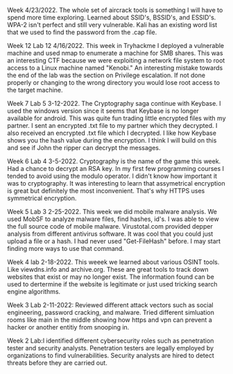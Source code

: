 Week 4/23/2022. The whole set of aircrack tools is something I will have to spend more time exploring. Learned about SSID's, BSSID's, and ESSID's. WPA-2 isn't perfect and still very vulnerable. Kali has an existing word list that we used to find the password from the .cap file.

Week 12 Lab 12 4/16/2022. This week in Tryhackme I deployed a vulnerable machine and used nmap to enumerate a machine for SMB shares. This was an interesting CTF because we were exploiting a network file system to root access to a Linux machine named "Kenobi." An interesting mistake towards the end of the lab was the section on Privilege escalation. If not done properly or changing to the wrong directory you would lose root access to the target machine.

Week 7 Lab 5 3-12-2022. The Cryptography saga continue with Keybase. I used the windows version since it seems that Keybase is no longer available for android. This was quite fun trading little encrypted files with my partner. I sent an encrypted .txt file to my partner which they decrypted. I also received an encrypted .txt file which I decrypted. I like how Keybase shows you the hash value during the encryption. I think I will build on this and see if John the ripper can decrypt the messages.

Week  6 Lab 4 3-5-2022. Cryptography is the name of the game this week. Had a chance to decrypt an RSA key. In my first few programming courses I tended to avoid using the modulo operator. I didn't know how important it was to cryptography. It was interesting to learn that assymetrical encryption is great but definitely the most inconvenient. That's why HTTPS uses symmetrical encryption.

Week 5 Lab 3 2-25-2022. This week we did mobile malware analysis. We used MobSF to analyze malware files, find hashes, id's. I was able to view the full source code of mobile malware. Virustotal.com provided depper analysis from different antivirus software. It was cool that you could just upload a file or a hash. I had never used "Get-FileHash" before. I may start finding more ways to use that command.

Week 4 lab 2-18-2022. This weeek we learned about various OSINT tools. Like viewdns.info and archive.org. These are great tools to track down websites that exist or may no longer exist. The information found can be used to dertermine if the website is legitimate or just used tricking search engine algorithms.

Week 3 Lab 2-11-2022: Reviewed different attack vectors such as social engineering, password cracking, and malware. Tried different simluation rooms like main in the middle showing how https and vpn can prevent a hacker or another entitiy from snooping in. 

Week 2 Lab:I identified different cybersecurity roles such as penetration tester and security analysts. Penetration testers are legally employed by organizations to find vulnerabilities. Security analysts are hired to detect threats before they are carried out.
